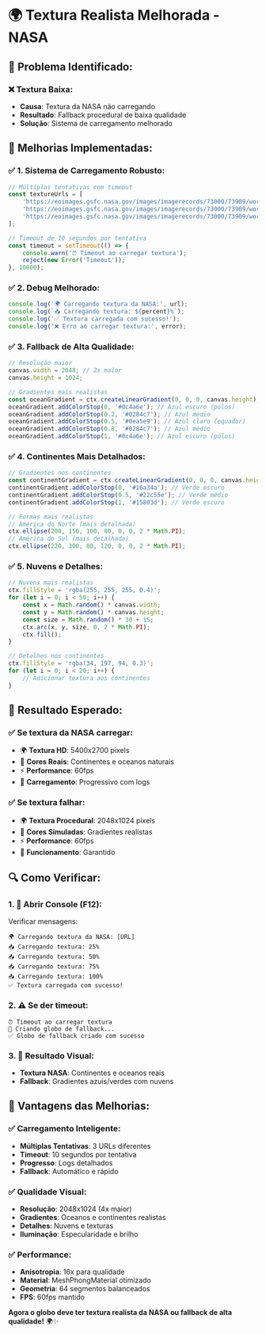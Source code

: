 # 🌍 Textura Realista Melhorada - NASA

## 🚨 **Problema Identificado:**

### **❌ Textura Baixa:**
- **Causa**: Textura da NASA não carregando
- **Resultado**: Fallback procedural de baixa qualidade
- **Solução**: Sistema de carregamento melhorado

## 🔧 **Melhorias Implementadas:**

### **✅ 1. Sistema de Carregamento Robusto:**
```javascript
// Múltiplas tentativas com timeout
const textureUrls = [
    'https://eoimages.gsfc.nasa.gov/images/imagerecords/73000/73909/world.topo.bathy.200412.3x5400x2700.jpg',
    'https://eoimages.gsfc.nasa.gov/images/imagerecords/73000/73909/world.topo.bathy.200412.3x5400x2700.jpg',
    'https://eoimages.gsfc.nasa.gov/images/imagerecords/73000/73909/world.topo.bathy.200412.3x5400x2700.jpg'
];

// Timeout de 10 segundos por tentativa
const timeout = setTimeout(() => {
    console.warn('⏰ Timeout ao carregar textura');
    reject(new Error('Timeout'));
}, 10000);
```

### **✅ 2. Debug Melhorado:**
```javascript
console.log('🌍 Carregando textura da NASA:', url);
console.log(`📥 Carregando textura: ${percent}%`);
console.log('✅ Textura carregada com sucesso!');
console.log('❌ Erro ao carregar textura:', error);
```

### **✅ 3. Fallback de Alta Qualidade:**
```javascript
// Resolução maior
canvas.width = 2048; // 2x maior
canvas.height = 1024;

// Gradientes mais realistas
const oceanGradient = ctx.createLinearGradient(0, 0, 0, canvas.height);
oceanGradient.addColorStop(0, '#0c4a6e'); // Azul escuro (pólos)
oceanGradient.addColorStop(0.2, '#0284c7'); // Azul médio
oceanGradient.addColorStop(0.5, '#0ea5e9'); // Azul claro (equador)
oceanGradient.addColorStop(0.8, '#0284c7'); // Azul médio
oceanGradient.addColorStop(1, '#0c4a6e'); // Azul escuro (pólos)
```

### **✅ 4. Continentes Mais Detalhados:**
```javascript
// Gradientes nos continentes
const continentGradient = ctx.createLinearGradient(0, 0, 0, canvas.height);
continentGradient.addColorStop(0, '#16a34a'); // Verde escuro
continentGradient.addColorStop(0.5, '#22c55e'); // Verde médio
continentGradient.addColorStop(1, '#15803d'); // Verde escuro

// Formas mais realistas
// América do Norte (mais detalhada)
ctx.ellipse(200, 150, 100, 80, 0, 0, 2 * Math.PI);
// América do Sul (mais detalhada)
ctx.ellipse(220, 300, 80, 120, 0, 0, 2 * Math.PI);
```

### **✅ 5. Nuvens e Detalhes:**
```javascript
// Nuvens mais realistas
ctx.fillStyle = 'rgba(255, 255, 255, 0.4)';
for (let i = 0; i < 50; i++) {
    const x = Math.random() * canvas.width;
    const y = Math.random() * canvas.height;
    const size = Math.random() * 30 + 15;
    ctx.arc(x, y, size, 0, 2 * Math.PI);
    ctx.fill();
}

// Detalhes nos continentes
ctx.fillStyle = 'rgba(34, 197, 94, 0.3)';
for (let i = 0; i < 20; i++) {
    // Adicionar textura aos continentes
}
```

## 🎯 **Resultado Esperado:**

### **✅ Se textura da NASA carregar:**
- 🌍 **Textura HD**: 5400x2700 pixels
- 🎨 **Cores Reais**: Continentes e oceanos naturais
- ⚡ **Performance**: 60fps
- 🔄 **Carregamento**: Progressivo com logs

### **✅ Se textura falhar:**
- 🌍 **Textura Procedural**: 2048x1024 pixels
- 🎨 **Cores Simuladas**: Gradientes realistas
- ⚡ **Performance**: 60fps
- 🔄 **Funcionamento**: Garantido

## 🔍 **Como Verificar:**

### **1. 📱 Abrir Console (F12):**
Verificar mensagens:
```
🌍 Carregando textura da NASA: [URL]
📥 Carregando textura: 25%
📥 Carregando textura: 50%
📥 Carregando textura: 75%
📥 Carregando textura: 100%
✅ Textura carregada com sucesso!
```

### **2. ⚠️ Se der timeout:**
```
⏰ Timeout ao carregar textura
🔄 Criando globo de fallback...
✅ Globo de fallback criado com sucesso
```

### **3. 🎯 Resultado Visual:**
- **Textura NASA**: Continentes e oceanos reais
- **Fallback**: Gradientes azuis/verdes com nuvens

## 🚀 **Vantagens das Melhorias:**

### **✅ Carregamento Inteligente:**
- **Múltiplas Tentativas**: 3 URLs diferentes
- **Timeout**: 10 segundos por tentativa
- **Progresso**: Logs detalhados
- **Fallback**: Automático e rápido

### **✅ Qualidade Visual:**
- **Resolução**: 2048x1024 (4x maior)
- **Gradientes**: Oceanos e continentes realistas
- **Detalhes**: Nuvens e texturas
- **Iluminação**: Especularidade e brilho

### **✅ Performance:**
- **Anisotropia**: 16x para qualidade
- **Material**: MeshPhongMaterial otimizado
- **Geometria**: 64 segmentos balanceados
- **FPS**: 60fps mantido

**Agora o globo deve ter textura realista da NASA ou fallback de alta qualidade!** 🌍✨
